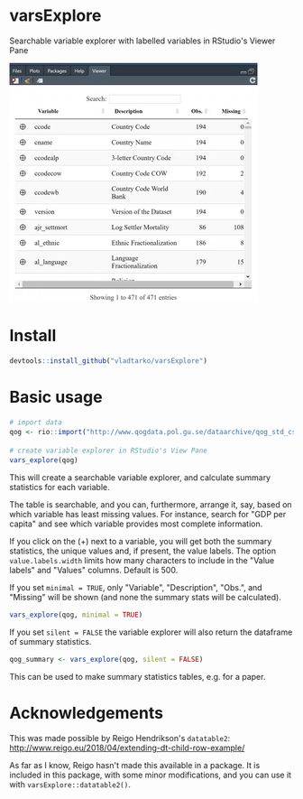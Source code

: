 # varsExplore
Searchable variable explorer with labelled variables in RStudio's Viewer Pane

![](vignettes/vars_explore_large.gif)

# Install

```r
devtools::install_github("vladtarko/varsExplore")
```
 
# Basic usage

```r
# import data
qog <- rio::import("http://www.qogdata.pol.gu.se/dataarchive/qog_std_cs_jan18.dta")

# create variable explorer in RStudio's View Pane
vars_explore(qog)
```

This will create a searchable variable explorer, and calculate summary statistics for each variable.

The table is searchable, and you can, furthermore, arrange it, say, based on which variable has least missing values. For instance, search for "GDP per capita" and see which variable provides most complete information.

If you click on the (+) next to a variable, you will get both the summary statistics, the unique values and, if present, the value labels. The option `value.labels.width` limits how many characters to include in the "Value
labels" and "Values" columns. Default is 500.

If you set `minimal = TRUE`, only "Variable", "Description", "Obs.", and "Missing" will be shown (and none the summary stats will be calculated).

```r
vars_explore(qog, minimal = TRUE)
```

If you set `silent = FALSE` the variable explorer will also return the dataframe of summary statistics.

```r
qog_summary <- vars_explore(qog, silent = FALSE)
```

This can be used to make summary statistics tables, e.g. for a paper.

# Acknowledgements

This was made possible by Reigo Hendrikson's `datatable2`:  <http://www.reigo.eu/2018/04/extending-dt-child-row-example/>

As far as I know, Reigo hasn't made this available in a package. It is included in this package, with some minor modifications, and you can use it with `varsExplore::datatable2()`. 
